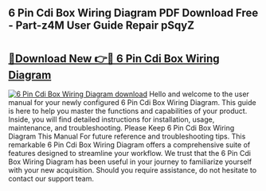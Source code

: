 ## 6 Pin Cdi Box Wiring Diagram PDF Download Free - Part-z4M User Guide Repair pSqyZ

# <h2><a href="http://dfsoriq.blite.top/?on=6+Pin+Cdi+Box+Wiring+Diagram">🔗Download New 👉🔴 6 Pin Cdi Box Wiring Diagram</a></h2>

[![6 Pin Cdi Box Wiring Diagram download](https://i.imgur.com/lujVjoI.png)](http://dfsoriq.blite.top/?on=6+Pin+Cdi+Box+Wiring+Diagram)
Hello and welcome to the user manual for your newly configured 6 Pin Cdi Box Wiring Diagram. This guide is here to help you master the functions and capabilities of your product. Inside, you will find detailed instructions for installation, usage, maintenance, and troubleshooting. Please Keep 6 Pin Cdi Box Wiring Diagram This Manual For future reference and troubleshooting tips. This remarkable 6 Pin Cdi Box Wiring Diagram offers a comprehensive suite of features designed to streamline your workflow. We trust that the 6 Pin Cdi Box Wiring Diagram has been useful in your journey to familiarize yourself with your new acquisition. Should you require assistance, do not hesitate to contact our support team.
